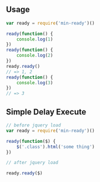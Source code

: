 Usage
---

```js
var ready = require('min-ready')()

ready(function() {
	console.log(1)
})
ready(function() {
	console.log(2)
})
ready.ready()
// => 1, 2
ready(function() {
	console.log(3)
})
// => 3
```


Simple Delay Execute
---

```js
// before jquery load
var ready = require('min-ready')()

ready(function($) {
	$('.class').html('some thing')
})

// after jquery load

ready.ready($)
```

